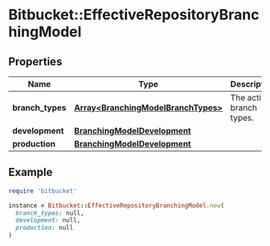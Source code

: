 # Bitbucket::EffectiveRepositoryBranchingModel

## Properties

| Name | Type | Description | Notes |
| ---- | ---- | ----------- | ----- |
| **branch_types** | [**Array&lt;BranchingModelBranchTypes&gt;**](BranchingModelBranchTypes.md) | The active branch types. | [optional] |
| **development** | [**BranchingModelDevelopment**](BranchingModelDevelopment.md) |  | [optional] |
| **production** | [**BranchingModelDevelopment**](BranchingModelDevelopment.md) |  | [optional] |

## Example

```ruby
require 'bitbucket'

instance = Bitbucket::EffectiveRepositoryBranchingModel.new(
  branch_types: null,
  development: null,
  production: null
)
```

